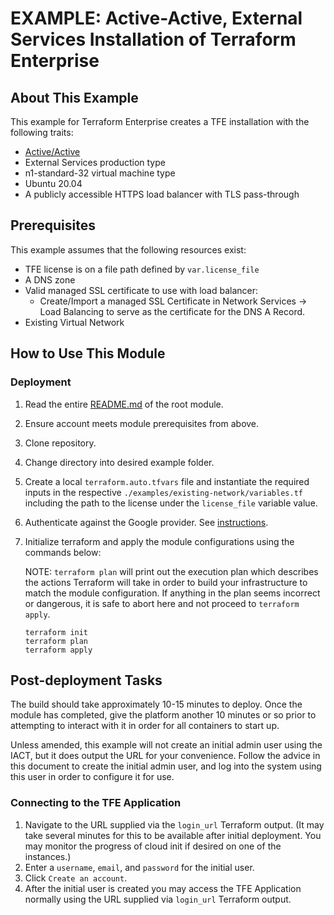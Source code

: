 # EXAMPLE: Active-Active, External Services Installation of Terraform Enterprise

## About This Example

This example for Terraform Enterprise creates a TFE installation with the following traits:

- [Active/Active](https://www.terraform.io/enterprise/install/automated/active-active)
- External Services production type
- n1-standard-32 virtual machine type
- Ubuntu 20.04
- A publicly accessible HTTPS load balancer with TLS pass-through

## Prerequisites

This example assumes that the following resources exist:

- TFE license is on a file path defined by `var.license_file` 
- A DNS zone
- Valid managed SSL certificate to use with load balancer:
  - Create/Import a managed SSL Certificate in Network Services -> Load Balancing to serve as the certificate for the DNS A Record.
- Existing Virtual Network
  
## How to Use This Module

### Deployment

1. Read the entire [README.md](../../README.md) of the root module.
2. Ensure account meets module prerequisites from above.
3. Clone repository.
4. Change directory into desired example folder.
5. Create a local `terraform.auto.tfvars` file and instantiate the required inputs in the respective `./examples/existing-network/variables.tf` including the path to the license under the `license_file` variable value.
6. Authenticate against the Google provider. See [instructions](https://registry.terraform.io/providers/hashicorp/google/latest/docs/guides/provider_reference#authentication).
7. Initialize terraform and apply the module configurations using the commands below:

    NOTE: `terraform plan` will print out the execution plan which describes the actions Terraform will take in order to build your infrastructure to match the module configuration. If anything in the plan seems incorrect or dangerous, it is safe to abort here and not proceed to `terraform apply`.

    ```
    terraform init
    terraform plan
    terraform apply
    ```

## Post-deployment Tasks

The build should take approximately 10-15 minutes to deploy. Once the module has completed, give the platform another 10 minutes or so prior to attempting to interact with it in order for all containers to start up.

Unless amended, this example will not create an initial admin user using the IACT, but it does output the URL for your convenience. Follow the advice in this document to create the initial admin user, and log into the system using this user in order to configure it for use.

### Connecting to the TFE Application

1. Navigate to the URL supplied via the `login_url` Terraform output. (It may take several minutes for this to be available after initial deployment. You may monitor the progress of cloud init if desired on one of the instances.)
2. Enter a `username`, `email`, and `password` for the initial user.
3. Click `Create an account`.
4. After the initial user is created you may access the TFE Application normally using the URL supplied via `login_url` Terraform output.